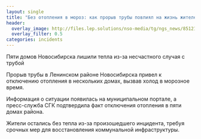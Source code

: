 ```yaml
---
layout: single
title: "Без отопления в мороз: как прорыв трубы повлиял на жизнь жителей"
header:
  overlay_image: http://files.lep.solutions/nso-media/tg/ngs_news/85121/0.webp
  overlay_filter: 0.5
categories: incidents
---
```


Пяти домов Новосибирска лишили тепла из-за несчастного случая с трубой

Прорыв трубы в Ленинском районе Новосибирска привел к отключению отопления в нескольких домах, вызвав холод в морозное время.

Информация о ситуации появилась на муниципальном портале, а пресс-служба СГК подтвердила факт отключения отопления в пяти домах района.

Жители остались без тепла из-за произошедшего инцидента, требуя срочных мер для восстановления коммунальной инфраструктуры.
